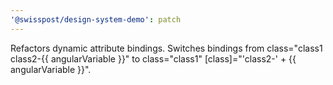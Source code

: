 ```yaml
---
'@swisspost/design-system-demo': patch
---
```


Refactors dynamic attribute bindings. Switches bindings from class="class1 class2-{{ angularVariable }}" to class="class1" [class]="'class2-' + {{ angularVariable }}".
